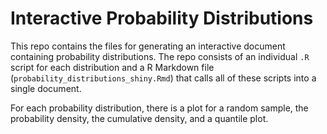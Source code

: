 # Interactive Probability Distributions 

This repo contains the files for generating an interactive document containing probability distributions. The repo consists of an individual `.R` script for each distribution and a R Markdown file (`probability_distributions_shiny.Rmd`) that calls all of these scripts into a single document.

For each probability distribution, there is a plot for a random sample, the probability density, the cumulative density, and a quantile plot. 


